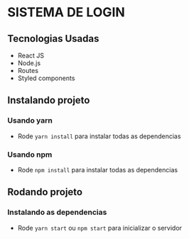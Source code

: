 # SISTEMA DE LOGIN





## Tecnologias Usadas

- React JS
- Node.js
- Routes
- Styled components

## Instalando projeto

### Usando yarn

- Rode `yarn install` para instalar todas as dependencias

### Usando npm

- Rode `npm install` para instalar todas as dependencias

## Rodando projeto

### Instalando as dependencias

- Rode `yarn start` ou `npm start` para inicializar o servidor